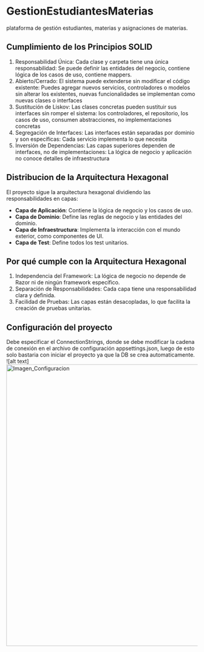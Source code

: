# GestionEstudiantesMaterias
plataforma de gestión estudiantes, materias y asignaciones de materias. 

## Cumplimiento de los Principios SOLID
1. Responsabilidad Única: Cada clase y carpeta tiene una única responsabilidad: Se puede definir las entidades del negocio, contiene lógica de los casos de uso, contiene mappers.
2. Abierto/Cerrado: El sistema puede extenderse sin modificar el código existente: Puedes agregar nuevos servicios, controladores o modelos sin alterar los existentes, nuevas funcionalidades se implementan como nuevas clases o interfaces
3. Sustitución de Liskov: Las clases concretas pueden sustituir sus interfaces sin romper el sistema: los controladores, el repositorio, los casos de uso, consumen abstracciones, no implementaciones concretas
4. Segregación de Interfaces: Las interfaces están separadas por dominio y son específicas: Cada servicio implementa lo que necesita
5. Inversión de Dependencias: Las capas superiores dependen de interfaces, no de implementaciones:
La lógica de negocio y aplicación no conoce detalles de infraestructura
 
## Distribucion de la Arquitectura Hexagonal
El proyecto sigue la arquitectura hexagonal dividiendo las responsabilidades en capas:

* **Capa de Aplicación**: Contiene la lógica de negocio y los casos de uso.
* **Capa de Dominio**: Define las reglas de negocio y las entidades del dominio.
* **Capa de Infraestructura**: Implementa la interacción con el mundo exterior, como componentes de UI.
* **Capa de Test**: Define todos los test unitarios.

## Por qué cumple con la Arquitectura Hexagonal
1. Independencia del Framework: La lógica de negocio no depende de Razor ni de ningún framework específico.
2. Separación de Responsabilidades: Cada capa tiene una responsabilidad clara y definida.
3. Facilidad de Pruebas: Las capas están desacopladas, lo que facilita la creación de pruebas unitarias.

## Configuración del proyecto
Debe especificar el ConnectionStrings, donde se debe modificar la cadena de conexión en el archivo de configuración appsettings.json, luego de esto solo bastaria con iniciar el proyecto ya que la DB se crea automaticamente.
![alt text]<img width="1911" height="743" alt="Imagen_Configuracion" src="https://github.com/user-attachments/assets/22d89d1c-1084-4109-a560-d1dfd47455a6" />
